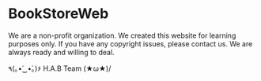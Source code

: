 # BookStoreWeb
We are a non-profit organization. We created this website for learning purposes only. 
If you have any copyright issues, please contact us. We are always ready and willing to deal.

٩(｡•́‿•̀｡)۶      H.A.B Team        	\(★ω★)/           
